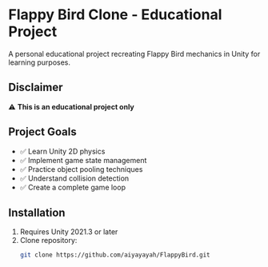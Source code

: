 # Flappy Bird Clone - Educational Project

A personal educational project recreating Flappy Bird mechanics in Unity for learning purposes.

## Disclaimer
⚠️ **This is an educational project only**  


## Project Goals
- ✅ Learn Unity 2D physics
- ✅ Implement game state management
- ✅ Practice object pooling techniques
- ✅ Understand collision detection
- ✅ Create a complete game loop

## Installation
1. Requires Unity 2021.3 or later
2. Clone repository:
   ```bash
   git clone https://github.com/aiyayayah/FlappyBird.git
